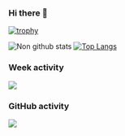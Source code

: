 ### Hi there 👋

<!--
**NLGRF/NLGRF** is a ✨ _special_ ✨ repository because its `README.md` (this file) appears on your GitHub profile.

Here are some ideas to get you started:

- 🔭 I’m currently working on ...
- 🌱 I’m currently learning ...
- 👯 I’m looking to collaborate on ...
- 🤔 I’m looking for help with ...
- 💬 Ask me about ...
- 📫 How to reach me: ...
- 😄 Pronouns: ...
- ⚡ Fun fact: ...
-->
[![trophy](https://github-profile-trophy.vercel.app/?username=NLGRF&theme=dracula)](https://github.com/ryo-ma/github-profile-trophy)

![Non github stats](https://github-readme-stats.vercel.app/api?username=NLGRF&show_icons=true&bg_color=30,e96443,904e95&title_color=fff&text_color=fff)
[![Top Langs](https://github-readme-stats.vercel.app/api/top-langs/?username=NLGRF&layout=compact&bg_color=30,e96443,904e95&title_color=fff&text_color=fff)](https://github.com/anuraghazra/github-readme-stats)

### Week activity
![](https://github-readme-stats.vercel.app/api/wakatime?username=NLGRF&hide_title=true)

### GitHub activity
![](https://github-readme-stats.vercel.app/api?username=NLGRF&show_icons=true&count_private=true&hide=contribs&include_all_commits=true&hide_title=true)
